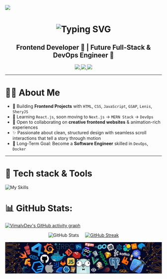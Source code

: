 ![](https://user-images.githubusercontent.com/113350806/236842414-18101a37-92f5-4de7-a46d-eeaca6e16cbd.gif)

<h1 align="center">
    <img src="https://readme-typing-svg.demolab.com?font=Fira+Code&weight=600&size=30&pause=500&color=1e90ff&width=340&height=45&lines=Hi,+I'm+Vimal+Verma" alt="Typing SVG" 
        style="display: inline-block; vertical-align: middle;" />
        
</h1>

<h2 align="center">Frontend Developer 🎨 | Future Full-Stack & DevOps Engineer 🚀</h2>

<p align="center">
  <a href="https://www.linkedin.com/in/vimalvermadev/">
    <img src="https://skillicons.dev/icons?i=linkedin" />
  </a>
   <a href="mailto:vimalverma8287@gmail.com">
    <img src="https://skillicons.dev/icons?i=gmail" />
  </a>
    <a href="https://x.com/VimalvDeveloper">
    <img src="https://skillicons.dev/icons?i=twitter" />
  </a>
</p>

---

# 👨‍💻 About Me  
- 🎯 Building **Frontend Projects** with `HTML`, `CSS`, `JavaScript`, `GSAP`, `Lenis`, `SheryJS`
- 🌱 Learning `React.js`, soon moving to `Next.js` → `MERN Stack` → `DevOps`
- 🤝 Open to collaborating on **creative frontend websites** & animation-rich experiences
- ✨ Passionate about clean, structured design with seamless scroll interactions that tell a story through motion
- 🧠 Long-Term Goal: Become a **Software Engineer** skilled in `DevOps`, `Docker`

---

<h1>🚀 Tech stack & Tools</h1>

![My Skills](https://skillicons.dev/icons?i=html,css,tailwind,js,react,figma,git,github,vscode,vercel,threejs)

# 📊 GitHub Stats:
[![VimalvDev's GitHub activity graph](https://github-readme-activity-graph.vercel.app/graph?username=VimalvDev&bg_color=00000000&color=1e90ff&line=1e90ff&point=ffffff&title_color=1e90ff&hide_border=true)](https://github.com/Ashutosh00710/github-readme-activity-graph)

<div align="center" style="display: flex; justify-content: center; flex-wrap: wrap; gap: 20px;">
  <img src="https://github-readme-stats.vercel.app/api?username=VimalvDev&show_icons=true&title_color=1e90ff&text_color=ffffff&icon_color=1e90ff&bg_color=00000000&border_color=00000000" alt="GitHub Stats" style="max-width: 100%; height: auto;" />
  
  <a href="https://git.io/streak-stats" target="_blank" style="display: block;">
    <img src="https://streak-stats.demolab.com/?user=VimalvDev&background=00000000&hide_border=true&ring=1e90ff&fire=1e90ff&currStreakNum=ffffff&currStreakLabel=1e90ff&sideLabels=1e90ff&sideNums=ffffff&dates=ffffff" alt="GitHub Streak" style="max-width: 100%; height: auto;" />
  </a>
</div>

![](IMGs/code-banner.png)
